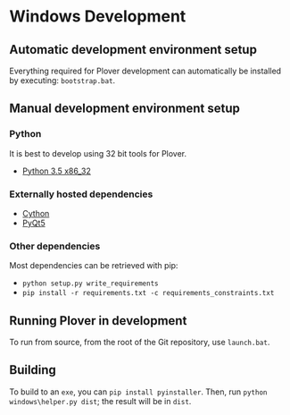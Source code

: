 # Windows Development

## Automatic development environment setup

Everything required for Plover development can automatically be installed by executing: `bootstrap.bat`.

## Manual development environment setup

### Python

It is best to develop using 32 bit tools for Plover.

- [Python 3.5 x86_32](https://www.python.org/downloads/windows/)

### Externally hosted dependencies

- [Cython](http://cython.org/)
- [PyQt5](https://riverbankcomputing.com/software/pyqt/intro)

### Other dependencies

Most dependencies can be retrieved with pip:

- `python setup.py write_requirements`
- `pip install -r requirements.txt -c requirements_constraints.txt`

## Running Plover in development

To run from source, from the root of the Git repository, use `launch.bat`.

## Building

To build to an `exe`, you can `pip install pyinstaller`. Then, run `python windows\helper.py dist`; the result will be in `dist`.
